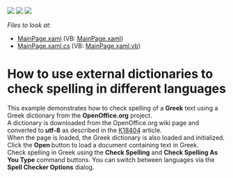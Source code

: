 <!-- default badges list -->
![](https://img.shields.io/endpoint?url=https://codecentral.devexpress.com/api/v1/VersionRange/128606729/10.1.4%2B)
[![](https://img.shields.io/badge/Open_in_DevExpress_Support_Center-FF7200?style=flat-square&logo=DevExpress&logoColor=white)](https://supportcenter.devexpress.com/ticket/details/E2308)
[![](https://img.shields.io/badge/📖_How_to_use_DevExpress_Examples-e9f6fc?style=flat-square)](https://docs.devexpress.com/GeneralInformation/403183)
<!-- default badges end -->
<!-- default file list -->
*Files to look at*:

* [MainPage.xaml](./CS/AgRichEditSpellChecker/MainPage.xaml) (VB: [MainPage.xaml](./VB/AgRichEditSpellChecker/MainPage.xaml))
* [MainPage.xaml.cs](./CS/AgRichEditSpellChecker/MainPage.xaml.cs) (VB: [MainPage.xaml.vb](./VB/AgRichEditSpellChecker/MainPage.xaml.vb))
<!-- default file list end -->
# How to use external dictionaries to check spelling in different languages


<p>This example demonstrates how to check spelling of a <strong>Greek</strong> text using a Greek dictionary from the <strong>OpenOffice.org</strong> project.<br />
A dictionary is downloaded from the OpenOffice.org wiki page and converted to <strong>utf-8</strong> as described in the <a href="https://www.devexpress.com/Support/Center/p/K18404">K18404</a> article.<br />
When the page is loaded, the Greek dictionary is also loaded and initialized. Click the <strong> Open </strong> button to load a document containing text in Greek.<br />
Check spelling in Greek using the <strong>Check Spelling</strong> and <strong>Check Spelling As You Type</strong> command buttons. You can switch between languages via the <strong>Spell Checker Options</strong> dialog.</p>

<br/>


